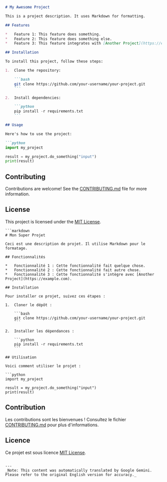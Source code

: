 ```markdown
# My Awesome Project

This is a project description. It uses Markdown for formatting.

## Features

*   Feature 1: This feature does something.
*   Feature 2: This feature does something else.
*   Feature 3: This feature integrates with [Another Project](https://example.com).

## Installation

To install this project, follow these steps:

1.  Clone the repository:

    ```bash
    git clone https://github.com/your-username/your-project.git
    ```

2.  Install dependencies:

    ```python
    pip install -r requirements.txt
    ```

## Usage

Here's how to use the project:

```python
import my_project

result = my_project.do_something("input")
print(result)
```

## Contributing

Contributions are welcome! See the [CONTRIBUTING.md](CONTRIBUTING.md) file for more information.

## License

This project is licensed under the [MIT License](LICENSE).
```
```markdown
# Mon Super Projet

Ceci est une description de projet. Il utilise Markdown pour le formatage.

## Fonctionnalités

*   Fonctionnalité 1 : Cette fonctionnalité fait quelque chose.
*   Fonctionnalité 2 : Cette fonctionnalité fait autre chose.
*   Fonctionnalité 3 : Cette fonctionnalité s'intègre avec [Another Project](https://example.com).

## Installation

Pour installer ce projet, suivez ces étapes :

1.  Cloner le dépôt :

    ```bash
    git clone https://github.com/your-username/your-project.git
    ```

2.  Installer les dépendances :

    ```python
    pip install -r requirements.txt
    ```

## Utilisation

Voici comment utiliser le projet :

```python
import my_project

result = my_project.do_something("input")
print(result)
```

## Contribution

Les contributions sont les bienvenues ! Consultez le fichier [CONTRIBUTING.md](CONTRIBUTING.md) pour plus d'informations.

## Licence

Ce projet est sous licence [MIT License](LICENSE).
```

---
_Note: This content was automatically translated by Google Gemini. Please refer to the original English version for accuracy._